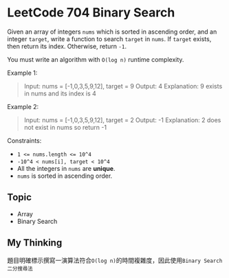 # LeetCode 704 Binary Search

Given an array of integers `nums` which is sorted in ascending order, and an integer `target`, write a function to search `target` in `nums`. If `target` exists, then return its index. Otherwise, return `-1`.

You must write an algorithm with `O(log n)` runtime complexity.



Example 1:

> Input: nums = [-1,0,3,5,9,12], target = 9
> Output: 4
> Explanation: 9 exists in nums and its index is 4

Example 2:

> Input: nums = [-1,0,3,5,9,12], target = 2
> Output: -1
> Explanation: 2 does not exist in nums so return -1
 

Constraints:

- `1 <= nums.length <= 10^4
`
- `-10^4 < nums[i], target < 10^4`
- All the integers in `nums` are **unique**.
- `nums` is sorted in ascending order.

## Topic
- Array
- Binary Search

## My Thinking
題目明確標示撰寫一演算法符合`O(log n)`的時間複雜度，因此使用`Binary Search 二分搜尋法`